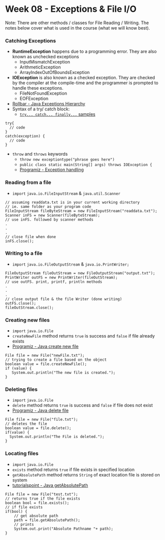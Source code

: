 # Week 08 - Exceptions & File I/O

Note: There are other methods / classes for File Reading / Writing. The notes below cover what is used in the course (what we will know best).

### Catching Exceptions

- **RuntimeException** happens due to a programming error. They are also known as unchecked exceptions
  - InputMismatchException
  - ArithmeticException
  - ArrayIndexOutOfBoundsException
- **IOException** is also known as a checked exception. They are checked by the compiler at the compile-time and the programmer is prompted to handle these exceptions.
  - FileNotFoundException
  - EOFException
- [Rollbar - Java Exceptions Hierarchy](https://rollbar.com/blog/java-exceptions-hierarchy-explained/)
- Syntax of a try/ catch block:
  - [`try... catch... finally...` samples](https://www.programiz.com/java-programming/try-catch)

```
try{
  // code
}
catch(exception) {
  // code
}
```

- `throw` and `throws` keywords
  - `throw new exceptiontype("phrase goes here")`
  - `public class static main(String[] args) throws IOException {`
  - [Programiz - Exception handling](https://www.programiz.com/java-programming/exception-handling)

### Reading from a file

- `import` `java.io.FileInputStream` & `java.util.Scanner`

```
// assuming readdata.txt is in your current working directory
// ie. same folder as your program code
FileInputStream fileByteStream = new FileInputStream("readdata.txt");
Scanner inFS = new Scanner(fileByteStream);
// use inFS. followed by scanner methods
.
.
.
// close file when done
inFS.close();
```

### Writing to a file

- `import` `java.io.FileOutputStream` & `java.io.PrintWriter;`

```
FileOutputStream fileOutStream = new FileOutputStream("output.txt");
PrintWriter outFS = new PrintWriter(fileOutStream);
// use outFS. print, printf, println methods
.
.
.
// close output file & the file Writer (done writing)
outFS.close();
fileOutStream.close();
```

### Creating new files

- `import` `java.io.File`
- `createNewFile` method returns `true` is success and `false` if file already exists
- [Programiz - Java create new file](https://www.programiz.com/java-programming/file)

```
File file = new File("newFile.txt");
// trying to create a file based on the object
boolean value = file.createNewFile();
if (value) {
   System.out.println("The new file is created.");
}
```

### Deleting files

- `import` `java.io.File`
- `delete` method returns `true` is success and `false` if file does not exist
- [Programiz - Java delete file](https://www.programiz.com/java-programming/file)

```
File file = new File("file.txt");
// deletes the file
boolean value = file.delete();
if(value) {
  System.out.println("The File is deleted.");
}
```

### Locating files

- `import` `java.io.File`
- `exists` method returns `true` if file exists in specified location
- `getAbsolutePath` method returns `String` of exact location file is stored on system
- [tutorialspoint - Java getAbsolutePath](https://www.tutorialspoint.com/java/io/file_getabsolutepath.htm)

```
File file = new File("test.txt");
// returns true if the file exists
boolean bool = file.exists();
// if file exists
if(bool) {
    // get absolute path
    path = file.getAbsolutePath();
    // prints
    System.out.print("Absolute Pathname "+ path);
}
```
